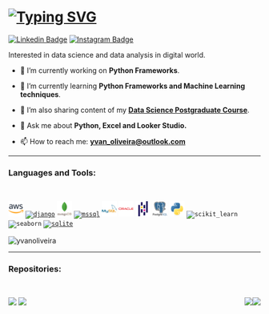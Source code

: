 <h1 align="left">
  <a href="https://git.io/typing-svg"><img src="https://readme-typing-svg.demolab.com?font=Arial&size=28&pause=1000&random=false&width=435&lines=Hi 👋🏼 I'm+Yvan+Oliveira" alt="Typing SVG" /></a>
</h1>


[![Linkedin Badge](https://img.shields.io/badge/-LinkedIn-0e76a8?style=flat-square&logo=Linkedin&logoColor=white)](https://www.linkedin.com/in/yvanoliveira)
[![Instagram Badge](https://img.shields.io/badge/-Instagram-e4305f?style=flat-square&logo=Instagram&logoColor=white)](https://instagram.com/yvan.oliveira)


<p align="left">Interested in data science and data analysis in digital world.</p>


- 🔭 I’m currently working on **Python Frameworks**.

- 🌱 I’m currently learning **Python Frameworks and Machine Learning techniques**.

- 🔁 I’m also sharing content of my  <a href="https://github.com/yvanoliveira/ipp_projects" title="Postgraduate projects">**Data Science Postgraduate Course**</a>.

- 💬 Ask me about **Python, Excel and Looker Studio.**

- 📫 How to reach me: **yvan_oliveira@outlook.com**


<hr>
<h3 align="left">Languages and Tools:</h3>

<br/>

<p align="left"> 
  <a href="https://aws.amazon.com" target="_blank" rel="noreferrer"><code><img src="https://raw.githubusercontent.com/devicons/devicon/master/icons/amazonwebservices/amazonwebservices-original-wordmark.svg" alt="aws" width="30" height="30"/></code></a> 
  <a href="https://www.djangoproject.com/" target="_blank" rel="noreferrer"><code><img src="https://cdn.worldvectorlogo.com/logos/django.svg" alt="django" width="30" height="30"/></code></a> 
  <a href="https://www.mongodb.com/" target="_blank" rel="noreferrer"><code><img src="https://raw.githubusercontent.com/devicons/devicon/master/icons/mongodb/mongodb-original-wordmark.svg" alt="mongodb" width="30" height="30"/></code></a> 
  <a href="https://www.microsoft.com/en-us/sql-server" target="_blank" rel="noreferrer"><code><img src="https://www.svgrepo.com/show/303229/microsoft-sql-server-logo.svg" alt="mssql" width="30" height="30"/></code></a> 
  <a href="https://www.mysql.com/" target="_blank" rel="noreferrer"><code><img src="https://raw.githubusercontent.com/devicons/devicon/master/icons/mysql/mysql-original-wordmark.svg" alt="mysql" width="30" height="30"/></code></a> 
  <a href="https://www.oracle.com/" target="_blank" rel="noreferrer"><code><img src="https://raw.githubusercontent.com/devicons/devicon/master/icons/oracle/oracle-original.svg" alt="oracle" width="30" height="30"/></code></a> 
  <a href="https://pandas.pydata.org/" target="_blank" rel="noreferrer"><code><img src="https://raw.githubusercontent.com/devicons/devicon/2ae2a900d2f041da66e950e4d48052658d850630/icons/pandas/pandas-original.svg" alt="pandas" width="30" height="30"/></code></a> 
  <a href="https://www.postgresql.org" target="_blank" rel="noreferrer"><code><img src="https://raw.githubusercontent.com/devicons/devicon/master/icons/postgresql/postgresql-original-wordmark.svg" alt="postgresql" width="30" height="30"/></code></a> 
  <a href="https://www.python.org" target="_blank" rel="noreferrer"></a><code><img src="https://raw.githubusercontent.com/devicons/devicon/master/icons/python/python-original.svg" alt="python" width="30" height="30"/></code></a> 
  <a href="https://scikit-learn.org/" target="_blank" rel="noreferrer"></a><code><img src="https://upload.wikimedia.org/wikipedia/commons/0/05/Scikit_learn_logo_small.svg" alt="scikit_learn" width="30" height="30"/></code></a> 
  <a href="https://seaborn.pydata.org/" target="_blank" rel="noreferrer"></a><code><img src="https://seaborn.pydata.org/_images/logo-mark-lightbg.svg" alt="seaborn" width="30" height="30"/></code></a> 
  <a href="https://www.sqlite.org/" target="_blank" rel="noreferrer"><code><img src="https://www.vectorlogo.zone/logos/sqlite/sqlite-icon.svg" alt="sqlite" width="30" height="30"/></code></a>
  </p>

<p><img align="center" src="https://github-readme-stats.vercel.app/api/top-langs?username=yvanoliveira&show_icons=true&theme=github_dark&locale=en&layout=compact&border_color=61dafb&hide_border=true&size_weight=0.5&count_weight=0.5" alt="yvanoliveira"/></p>

<hr>

<h3 align="left">Repositories:</h3>
<br>
<p align="left">
  <a href="https://github.com/yvanoliveira/final_project_graduation/" title="Final Project of Graduation"><img height="115" src="https://github-readme-stats.vercel.app/api/pin/?username=yvanoliveira&repo=final_project_graduation&theme=github_dark&border_color=61dafb&hide_border=true&border_radius=5"></a>
  <a align="right" href="https://github.com/yvanoliveira/mechanics/" title="Mechanics"><img align="right" height="115" src="https://github-readme-stats.vercel.app/api/pin/?username=yvanoliveira&repo=mechanics&theme=github_dark&border_color=61dafb&hide_border=true&border_radius=5"></a>
  <a href="https://github.com/yvanoliveira/ipp_projects" title="Postgraduate projects"><img height="115" src="https://github-readme-stats.vercel.app/api/pin/?username=yvanoliveira&repo=ipp_projects&theme=github_dark&border_color=61dafb&hide_border=true&border_radius=5"></a>
  <a align="right" href="https://github.com/yvanoliveira/exploratory_data" title="Exploring data"><img align="right" height="115" src="https://github-readme-stats.vercel.app/api/pin/?username=yvanoliveira&repo=exploratory_data&theme=github_dark&border_color=61dafb&hide_border=true&border_radius=5"></a>
</p>
